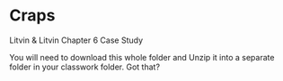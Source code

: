 # Craps
Litvin &amp; Litvin Chapter 6 Case Study
<p></p>
You will need to download this whole folder and Unzip it into a separate folder in your classwork folder.  Got that?

